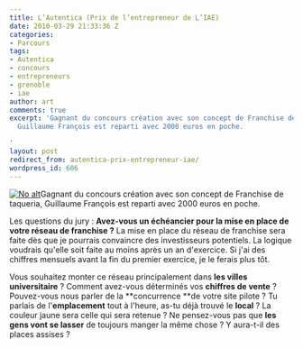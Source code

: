 ```yaml
---
title: L’Autentica (Prix de l’entrepreneur de L’IAE)
date: 2010-03-29 21:33:36 Z
categories:
- Parcours
tags:
- Autentica
- concours
- entrepreneurs
- grenoble
- iae
author: art
comments: true
excerpt: 'Gagnant du concours création avec son concept de Franchise de taqueria,
  Guillaume François est reparti avec 2000 euros en poche.

'
layout: post
redirect_from: autentica-prix-entrepreneur-iae/
wordpress_id: 606
---
```


<a href="https://static.irz.fr/2010/03/autentica.png"><img alt="No alt" data-src="https://static.irz.fr/2010/03/autentica-300x196.png" src="https://static.irz.fr/thumb.php?size=<100&crop=0&src=https://static.irz.fr/2010/03/autentica-300x196.png" /></a>Gagnant du concours création avec son concept de Franchise de taqueria, Guillaume François est reparti avec 2000 euros en poche.

Les questions du jury :
**Avez-vous un échéancier pour la mise en place de votre réseau de franchise ?**
La mise en place du réseau de franchise sera faite dès que je pourrais convaincre des investisseurs potentiels. La logique voudrais qu'elle soit faite au moins après un an d'exercice. Si j'ai des chiffres mensuels avant la fin du premier exercice, je le ferais plus tôt.

Vous souhaitez monter ce réseau principalement dans **les villes universitaire** ?
Comment avez-vous déterminés vos **chiffres de vente** ?
Pouvez-vous nous parler de la **concurrence **de votre site pilote ?
Tu parlais de l'**emplacement** tout à l'heure, as-tu déjà trouvé le **local** ?
La couleur jaune sera celle qui sera retenue ?
Ne pensez-vous pas que **les gens vont se lasser** de toujours manger la même chose ?
Y aura-t-il des places assises ?



